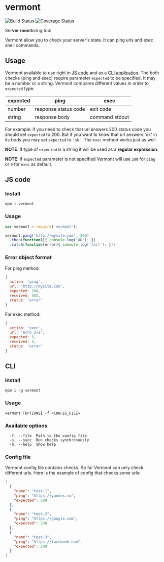 # vermont
[![Build Status](https://travis-ci.org/frux/vermont.svg?branch=master)](https://travis-ci.org/frux/vermont)
[![Coverage Status](https://coveralls.io/repos/frux/vermont/badge.svg?branch=master&service=github)](https://coveralls.io/github/frux/vermont?branch=master)

Ser**ver** **mon**i**t**oring tool

Vermont allow you to check your server's state. It can ping urls and exec shell commands.

## Usage
Vermont available to use right in [JS code](#usage) and as a [CLI application](#cli). The both checks (ping and exec) require parameter `expected` to be specified. It may be a number or a string. Vermont compares different values in order to `expected` type.

|expected|ping                  |exec          |
|--------|----------------------|--------------|
|number  |response status code  |exit code     |
|string  |response body         |command stdout|

For example: if you need to check that url answers 200 status code you should set `expected` to 200. But if you want to know that url answers 'ok' in its body you may set `expected` to `'ok'`. The `exec` method works just as well.

**NOTE**: If type of `expected` is a string it will be used as a **regular expression**.

**NOTE**: If `expected` parameter is not specified Vermont will use `200` for `ping` or `0` for `exec` as default.

## JS code
### Install
`npm i vermont`

### Usage
```js
var vermont = require('vermont');

vermont.ping('http://mysite.com', 200)
  .then(function(){ console.log('OK'); })
  .catch(function(error){ console.log('fail'); });
```

### Error object format
For ping method:
```js
{
  action: 'ping',
  url: 'http://mysite.com',
  expected: 200,
  received: 502,
  status: 'error'
}
```

For exec method:
```js
{
  action: 'exec',
  url: 'echo 2+2',
  expected: 5,
  received: 4,
  status: 'error'
}
```

## CLI
### Install
`npm i -g vermont`

### Usage
```vermont [OPTIONS] -f <CONFIG_FILE>```

### Available options
```
  -f, --file  Path to the config file
  -s, --sync  Run checks synchronously
  -h, --help  Show help
```

### Config file
Vermont config file contains checks. So far Vermont can only check different urls. Here is the example of config that checks some urls:
```json
[
  {
    "name": "test-1",
    "ping": "https://yandex.ru",
    "expected": 200
  },
  {
    "name": "test-2",
    "ping": "https://google.com",
    "expected": 200
  },
  {
    "name": "test-3",
    "ping": "https://facebook.com",
    "expected": 200
  }
]
```

